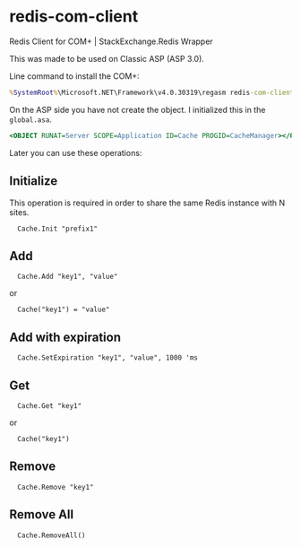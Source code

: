 # redis-com-client
Redis Client for COM+ | StackExchange.Redis Wrapper

This was made to be used on Classic ASP (ASP 3.0).

Line command to install the COM+: 

```cmd
%SystemRoot%\Microsoft.NET\Framework\v4.0.30319\regasm redis-com-client.dll /tlb:redis-com-client.tlb /codebase
```

On the ASP side you have not create the object.
I initialized this in the `global.asa`.

```asp
<OBJECT RUNAT=Server SCOPE=Application ID=Cache PROGID=CacheManager></OBJECT>
```

Later you can use these operations:

## Initialize

This operation is required in order to share the same Redis instance with N sites.

```VBScript
  Cache.Init "prefix1"
```

## Add
  
```VBScript
  Cache.Add "key1", "value"
```

  or

```VBScript
  Cache("key1") = "value"
```

## Add with expiration

```VBScript
  Cache.SetExpiration "key1", "value", 1000 'ms
```
  
## Get

```VBScript
  Cache.Get "key1"
```

  or
  
```VBScript
  Cache("key1")
```

## Remove
```VBScript
  Cache.Remove "key1"
```
  
## Remove All
```VBScript
  Cache.RemoveAll()
```
  
